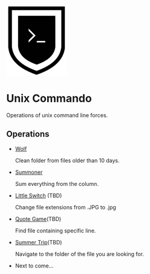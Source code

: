 ![Unix Commando Badge](unix-commando-badge.jpg)

# Unix Commando

Operations of unix command line forces.

## Operations

- [Wolf](./operations/wolf)

  Clean folder from files older than 10 days.

- [Summoner](./operations/summoner)

  Sum everything from the column.

- [Little Switch](./operations/little-switch) (TBD)

  Change file extensions from .JPG to .jpg

- [Quote Game](./operations/quote-game)(TBD)

  Find file containing specific line.

- [Summer Trip](./operations/summer-trip)(TBD)

  Navigate to the folder of the file you are looking for.

- Next to come...
